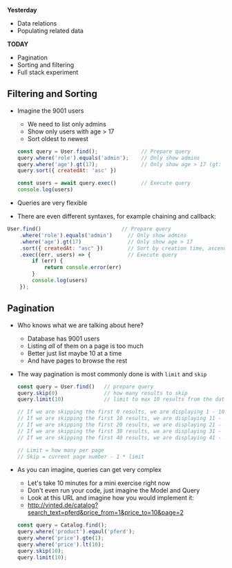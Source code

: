**Yesterday**
- Data relations
- Populating related data

**TODAY**
- Pagination
- Sorting and filtering
- Full stack experiment

## Filtering and Sorting

- Imagine the 9001 users
    - We need to list only admins
    - Show only users with age > 17
    - Sort oldest to newest

    ```js
    const query = User.find();              // Prepare query
    query.where('role').equals('admin');    // Only show admins
    query.where('age').gt(17);              // Only show age > 17 (gt: greater than)
    query.sort({ createdAt: 'asc' })

    const users = await query.exec()        // Execute query
    console.log(users)
    ```

- Queries are very flexible
- There are even different syntaxes, for example chaining and callback:

```js
User.find()                          // Prepare query
    .where('role').equals('admin')     // Only show admins
    .where('age').gt(17)               // Only show age > 17
    .sort({ createdAt: "asc" })        // Sort by creation time, ascending
    .exec((err, users) => {            // Execute query
        if (err) {
            return console.error(err)
        }
        console.log(users)
    });
```

## Pagination

- Who knows what we are talking about here?
    - Database has 9001 users
    - Listing _all_ of them on a page is too much
    - Better just list maybe 10 at a time
    - And have pages to browse the rest

- The way pagination is most commonly done is with `limit` and `skip`

    ```js
    const query = User.find()   // prepare query
    query.skip(0)               // how many results to skip
    query.limit(10)             // limit to max 10 results from the database

    // If we are skipping the first 0 results, we are displaying 1 - 10
    // If we are skipping the first 10 results, we are displaying 11 - 20
    // If we are skipping the first 20 results, we are displaying 21 - 30
    // If we are skipping the first 30 results, we are displaying 31 - 40                                       
    // If we are skipping the first 40 results, we are displaying 41 - 50

    // Limit = how many per page
    // Skip = current page number - 1 * limit
    ```

- As you can imagine, queries can get very complex
    - Let's take 10 minutes for a mini exercise right now
    - Don't even run your code, just imagine the Model and Query
    - Look at this URL and imagine how you would implement it:
    - http://vinted.de/catalog?search_text=pferd&price_from=1&price_to=10&page=2

    ```js
    const query = Catalog.find();
    query.where('product').eqaul('pferd');
    query.where('price').gte(1);
    query.where('price').lt(10);
    query.skip(10);
    query.limit(10);
    ```